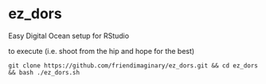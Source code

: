 # ez_dors
Easy Digital Ocean setup for RStudio

to execute (i.e. shoot from the hip and hope for the best)

```
git clone https://github.com/friendimaginary/ez_dors.git && cd ez_dors && bash ./ez_dors.sh
```
